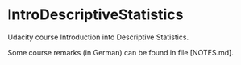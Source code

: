 # IntroDescriptiveStatistics
Udacity course Introduction into Descriptive Statistics.

Some course remarks (in German) can be found in file [NOTES.md].
